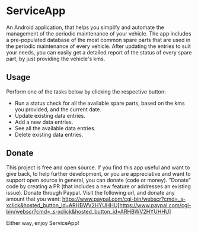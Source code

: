 # ServiceApp
An Android application, that helps you simplify and automate the management of the periodic maintenance of your vehicle.
The app includes a pre-populated database of the most common spare parts that are used in the periodic maintenance of every vehicle.
After updating the entries to suit your needs, you can easily get a detailed report of the status of every spare part, by just providing the vehicle's kms.

## Usage
Perform one of the tasks below by clicking the respective button:
- Run a status check for all the available spare parts, based on the kms you provided, and the current date.
- Update existing data entries.
- Add a new data entries.
- See all the available data entries.
- Delete existing data entries.

## Donate
This project is free and open source.
If you find this app useful and want to give back, to help further development, or you are appreciative and want to support open source in general, you can donate (code or money).
"Donate" code by creating a PR (that includes a new feature or addresses an existing issue).
Donate through Paypal. Visit the following url, and donate any amount that you want:
https://www.paypal.com/cgi-bin/webscr?cmd=_s-xclick&hosted_button_id=ARHBWV2HYUHHU[https://www.paypal.com/cgi-bin/webscr?cmd=_s-xclick&hosted_button_id=ARHBWV2HYUHHU]

Either way, enjoy ServiceApp!